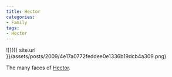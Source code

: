 ```yaml
---
title: Hector
categories:
- Family
tags:
- Hector
---
```


![]({{ site.url }}/assets/posts/2009/4e17a0772feddee0e1336b19dcb4a309.png)
  



The many faces of [Hector](http://hectorguatemala.tumblr.com/).
